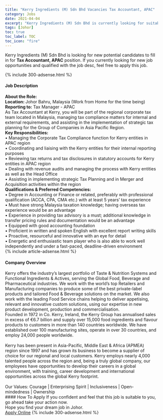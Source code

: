 ```yaml
---
title: "Kerry Ingredients (M) Sdn Bhd Vacancies Tax Accountant, APAC" 
category: Jobs 
date: 2021-04-04 
excerpt: "Kerry Ingredients (M) Sdn Bhd is currently looking for suitable person to fill in the Tax Accountant, APAC which based in Johor" 
tags: [Johor] 
toc: true 
toc_label: TOC 
toc_icon: "fire" 
--- 
```


<p>Kerry Ingredients (M) Sdn Bhd is looking for new potential candidates to fill in for <b>Tax Accountant, APAC</b> position. If you currently looking for new job opportunities and qualified with the job desc, feel free to apply this job.
</p>{% include 300-adsense.html %} 
<div><div><h4>Job Description</h4></div><div><div><span><div><div><div><strong>About the Role:</strong></div><div><strong>Location: </strong>Johor Bahru, Malaysia (Work from Home for the time being)&#160;</div><div><strong>Reporting to:</strong> Tax Manager - APAC</div><div>As Tax Accountant at Kerry, you will be part of the regional corporate tax team located in Malaysia, managing tax compliance matters for internal and external requirements, and assisting in the implementation of strategic tax planning for the Group of Companies in Asia Pacific Region.</div><div><strong>Key Responsibilities:</strong></div><div>&#8226; Managing the Corporate Tax Compliance function for Kerry entities in APAC region<br>&#8226; Coordinating and liaising with the Kerry entities for their internal reporting purposes<br>&#8226; Reviewing tax returns and tax disclosures in statutory accounts for Kerry entities in APAC region<br>&#8226; Dealing with revenue audits and managing the process with Kerry entities as well as the Head Office<br>&#8226; Assisting in implementing strategic Tax Planning and in Merger and Acquisition activities within the region</div><div><strong>Qualifications &amp; Preferred Competencies:</strong></div><div>&#8226; Degree in Accounting or Finance or related, preferably with professional qualification (ACCA, CPA, CMA etc.) with at least 5 years&#8217; tax experience<br>&#8226; Must have strong Malaysia taxation knowledge; having overseas tax experience would be an advantage<br>&#8226; Experience in providing tax advisory is a must; additional knowledge in transfer pricing rules and documentation would be an advantage<br>&#8226; Equipped with good accounting foundation<br>&#8226; Proficient in written and spoken English with excellent report writing skills<br>&#8226; Proactive, resourceful and innovative with an eye for detail<br>&#8226; Energetic and enthusiastic team player who is also able to work well independently and under a fast-paced, deadline-driven environment</div></div></div></span></div></div></div> 
{% include article-adsense.html %} 
<div><div><h4>Company Overview</h4></div><div><div><span><div><div>
	Kerry offers the industry&#8217;s largest portfolio of Taste &amp; Nutrition Systems and Functional Ingredients &amp; Actives, serving the Global Food, Beverage and Pharmaceutical industries. We work with the world&#8217;s top Retailers and Manufacturing companies to produce some of the best private-label products and tailored Food &amp; Beverage solutions on the market. We also work with the leading Food Service chains helping to deliver appetising, relevant and innovative custom solutions, using our expertise in new product development, production and commercialisation.</div>
<div>
	Founded in 1972 in Co. Kerry, Ireland, the Kerry Group has annualised sales in excess of &#8364;6.7 billion and supply over 15,000 food ingredients and flavour products to customers in more than 140 countries worldwide. We have established over 100 manufacturing sites, operate in over 30 countries, and employ 24,000 people worldwide.<br>
<br>
	Kerry has been present in Asia-Pacific, Middle East &amp; Africa (APMEA) region since 1997 and has grown its business to become a supplier of choice for our regional and local customers. Kerry employs nearly 4,000 talented people across the region and, being a truly global company, our employees have opportunities to develop their careers in a global environment, with training, career development and international opportunities across the global Kerry footprint.<br>
<br>
	Our Values:&#160;Courage | Enterprising Spirit | Inclusiveness | Open-mindedness | Ownership &#160; &#160;</div></div></span></div></div></div> 
#### How To Apply 
If you confident and feel that this job is suitable to you, go ahead take your action now. <br/> 
Hope you find your dream job in Johor. <br/> 
<a href="https://www.jobstreet.com.my/en/job/tax-accountant-apac-4516634?jobId=jobstreet-my-job-4516634&" class="btn btn--info" target="_blank" rel="nofollow noopenner">Apply Online</a> 
{% include 300-adsense.html %} 